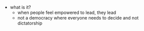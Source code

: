   * what is it?
    * when people feel empowered to lead, they lead
    * not a democracy where everyone needs to decide and not dictatorship
